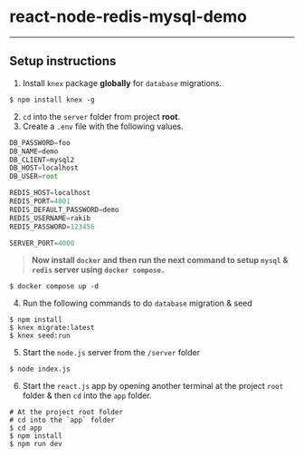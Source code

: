 # react-node-redis-mysql-demo
---

## Setup instructions

1) Install `knex` package **globally** for `database` migrations.
```shell
$ npm install knex -g
```

2) `cd` into the `server` folder from project **root**.
3) Create a `.env` file with the following values.
```javascript
DB_PASSWORD=foo
DB_NAME=demo
DB_CLIENT=mysql2
DB_HOST=localhost
DB_USER=root

REDIS_HOST=localhost
REDIS_PORT=4001
REDIS_DEFAULT_PASSWORD=demo
REDIS_USERNAME=rakib
REDIS_PASSWORD=123456

SERVER_PORT=4000
```

> **Now install `docker` and then run the next command to setup `mysql` & `redis` server using `docker compose.`**
```shell
$ docker compose up -d
```

4) Run the following commands to do `database` migration & seed
```shell
$ npm install
$ knex migrate:latest
$ knex seed:run
```

5) Start the `node.js` server from the `/server` folder
```shell
$ node index.js
```

6) Start the `react.js` app by opening another terminal at the project `root` folder & then `cd` into the `app` folder.
```shell
# At the project root folder
# cd into the `app` folder
$ cd app
$ npm install
$ npm run dev
```